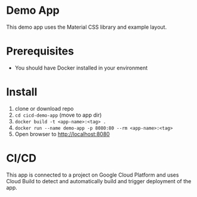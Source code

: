 # Demo App
This demo app uses the Material CSS library and example layout.

# Prerequisites
- You should have Docker installed in your environment

# Install
1. clone or download repo
2. `cd cicd-demo-app` (move to app dir)
3. `docker build -t <app-name>:<tag> .`
4. `docker run --name demo-app -p 8080:80 --rm <app-name>:<tag>`
5. Open browser to [http://localhost:8080](http://localhost:8080)

# CI/CD
This app is connected to a project on Google Cloud Platform and uses Cloud Build to 
detect and automatically build and trigger deployment of the app.
